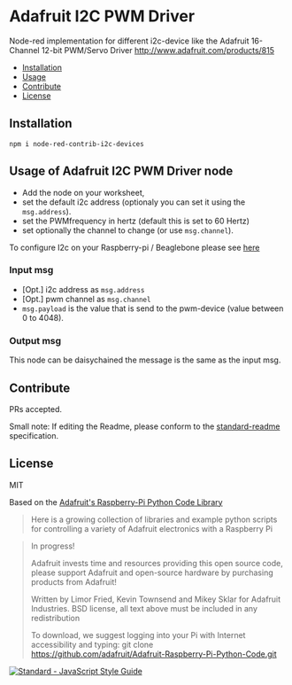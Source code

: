 # Adafruit I2C PWM Driver 

Node-red implementation for different i2c-device like the Adafruit 16-Channel 12-bit PWM/Servo Driver
http://www.adafruit.com/products/815

- [Installation](#installation)
- [Usage](#usage)
- [Contribute](#contribute)
- [License](#license)

## Installation

```
npm i node-red-contrib-i2c-devices
```


## Usage of Adafruit I2C PWM Driver node 

* Add the node on your worksheet, 
* set the default i2c address (optionaly you can set it using the `msg.address`).
* set the PWMfrequency in hertz (default this is set to 60 Hertz)
* set optionally the channel to change (or use `msg.channel`).

To configure I2c on your Raspberry-pi / Beaglebone please see [here](https://npmjs.org/package/i2c-bus)


### Input msg

* [Opt.] i2c address as `msg.address`
* [Opt.] pwm channel as `msg.channel`
* `msg.payload` is the value that is send to the pwm-device (value between 0 to 4048).

### Output msg

This node can be daisychained the message is the same as the input msg.


## Contribute

PRs accepted.

Small note: If editing the Readme, please conform to the [standard-readme](https://github.com/RichardLitt/standard-readme) specification.


## License
MIT

Based on the [Adafruit's Raspberry-Pi Python Code Library](https://github.com/adafruit/Adafruit-Raspberry-Pi-Python-Code.git)

>  Here is a growing collection of libraries and example python scripts
>  for controlling a variety of Adafruit electronics with a Raspberry Pi

>  In progress!
>
>  Adafruit invests time and resources providing this open source code,
>  please support Adafruit and open-source hardware by purchasing
>  products from Adafruit!
>
>  Written by Limor Fried, Kevin Townsend and Mikey Sklar for Adafruit Industries.
>  BSD license, all text above must be included in any redistribution
>
>  To download, we suggest logging into your Pi with Internet accessibility and typing:
>  git clone https://github.com/adafruit/Adafruit-Raspberry-Pi-Python-Code.git

[![Standard - JavaScript Style Guide](https://cdn.rawgit.com/feross/standard/master/badge.svg)](https://github.com/feross/standard)
